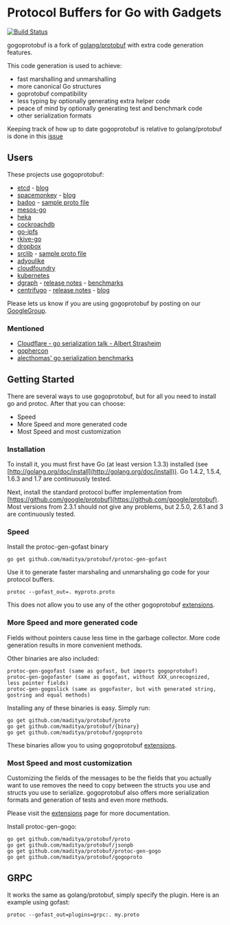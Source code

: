# Protocol Buffers for Go with Gadgets

[![Build Status](https://travis-ci.org/maditya/protobuf.svg?branch=master)](https://travis-ci.org/maditya/protobuf)

gogoprotobuf is a fork of <a href="https://github.com/golang/protobuf">golang/protobuf</a> with extra code generation features.

This code generation is used to achieve:
  
  - fast marshalling and unmarshalling
  - more canonical Go structures
  - goprotobuf compatibility
  - less typing by optionally generating extra helper code
  - peace of mind by optionally generating test and benchmark code
  - other serialization formats

Keeping track of how up to date gogoprotobuf is relative to golang/protobuf is done in this
<a href="https://github.com/maditya/protobuf/issues/191">issue</a>

## Users

These projects use gogoprotobuf:

  - <a href="http://godoc.org/github.com/coreos/etcd">etcd</a> - <a href="https://blog.gopheracademy.com/advent-2015/etcd-distributed-key-value-store-with-grpc-http2/">blog</a>
  - <a href="https://www.spacemonkey.com/">spacemonkey</a> - <a href="https://www.spacemonkey.com/blog/posts/go-space-monkey">blog</a>
  - <a href="http://badoo.com">badoo</a> - <a href="https://github.com/badoo/lsd/blob/32061f501c5eca9c76c596d790b450501ba27b2f/proto/lsd.proto">sample proto file</a>
  - <a href="https://github.com/mesos/mesos-go">mesos-go</a>
  - <a href="https://github.com/mozilla-services/heka">heka</a>
  - <a href="https://github.com/cockroachdb/cockroach">cockroachdb</a>
  - <a href="https://github.com/jbenet/go-ipfs">go-ipfs</a>
  - <a href="https://github.com/philhofer/rkive">rkive-go</a>
  - <a href="https://www.dropbox.com">dropbox</a>
  - <a href="https://srclib.org/">srclib</a> - <a href="https://github.com/sourcegraph/srclib/blob/6538858f0c410cac5c63440317b8d009e889d3fb/graph/def.proto">sample proto file</a>
  - <a href="http://www.adyoulike.com/">adyoulike</a>
  - <a href="http://www.cloudfoundry.org/">cloudfoundry</a>
  - <a href="http://kubernetes.io/">kubernetes</a>
  - <a href="https://dgraph.io/">dgraph</a> - <a href="https://github.com/dgraph-io/dgraph/releases/tag/v0.4.3">release notes</a> - <a href="https://discuss.dgraph.io/t/gogoprotobuf-is-extremely-fast/639">benchmarks</a></a>
  - <a href="https://github.com/centrifugal/centrifugo">centrifugo</a> - <a href="https://forum.golangbridge.org/t/centrifugo-real-time-messaging-websocket-or-sockjs-server-v1-5-0-released/2861">release notes</a> - <a href="https://medium.com/@fzambia/centrifugo-protobuf-inside-json-outside-21d39bdabd68#.o3icmgjqd">blog</a>

Please lets us know if you are using gogoprotobuf by posting on our <a href="https://groups.google.com/forum/#!topic/gogoprotobuf/Brw76BxmFpQ">GoogleGroup</a>.

### Mentioned

  - <a href="http://www.slideshare.net/albertstrasheim/serialization-in-go">Cloudflare - go serialization talk - Albert Strasheim</a>
  - <a href="http://gophercon.sourcegraph.com/post/83747547505/writing-a-high-performance-database-in-go">gophercon</a>
  - <a href="https://github.com/alecthomas/go_serialization_benchmarks">alecthomas' go serialization benchmarks</a>

## Getting Started 

There are several ways to use gogoprotobuf, but for all you need to install go and protoc.
After that you can choose:
 
  - Speed
  - More Speed and more generated code
  - Most Speed and most customization

### Installation

To install it, you must first have Go (at least version 1.3.3) installed (see [http://golang.org/doc/install](http://golang.org/doc/install)).  Go 1.4.2, 1.5.4, 1.6.3 and 1.7 are continuously tested.

Next, install the standard protocol buffer implementation from [https://github.com/google/protobuf](https://github.com/google/protobuf).
Most versions from 2.3.1 should not give any problems, but 2.5.0, 2.6.1 and 3 are continuously tested.

### Speed

Install the protoc-gen-gofast binary

    go get github.com/maditya/protobuf/protoc-gen-gofast

Use it to generate faster marshaling and unmarshaling go code for your protocol buffers.

    protoc --gofast_out=. myproto.proto

This does not allow you to use any of the other gogoprotobuf [extensions](https://github.com/maditya/protobuf/blob/master/extensions.md).

### More Speed and more generated code

Fields without pointers cause less time in the garbage collector.
More code generation results in more convenient methods.

Other binaries are also included:

    protoc-gen-gogofast (same as gofast, but imports gogoprotobuf)
    protoc-gen-gogofaster (same as gogofast, without XXX_unrecognized, less pointer fields)
    protoc-gen-gogoslick (same as gogofaster, but with generated string, gostring and equal methods)

Installing any of these binaries is easy.  Simply run:

    go get github.com/maditya/protobuf/proto
    go get github.com/maditya/protobuf/{binary}
    go get github.com/maditya/protobuf/gogoproto

These binaries allow you to using gogoprotobuf [extensions](https://github.com/maditya/protobuf/blob/master/extensions.md).

### Most Speed and most customization

Customizing the fields of the messages to be the fields that you actually want to use removes the need to copy between the structs you use and structs you use to serialize.
gogoprotobuf also offers more serialization formats and generation of tests and even more methods.

Please visit the [extensions](https://github.com/maditya/protobuf/blob/master/extensions.md) page for more documentation.

Install protoc-gen-gogo:

    go get github.com/maditya/protobuf/proto
    go get github.com/maditya/protobuf/jsonpb
    go get github.com/maditya/protobuf/protoc-gen-gogo
    go get github.com/maditya/protobuf/gogoproto

## GRPC

It works the same as golang/protobuf, simply specify the plugin.
Here is an example using gofast:

    protoc --gofast_out=plugins=grpc:. my.proto
